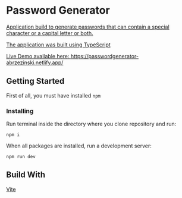 # Password Generator <a href=""/> 

Application build to generate passwords that can contain a special character or a capital letter or both.

The application was built using TypeScript

Live Demo available here: https://passwordgenerator-abrzezinski.netlify.app/
 
## Getting Started

First of all, you must have installed ```npm```

### Installing

Run terminal inside the directory where you clone repository and run:

```
npm i
```

When all packages are installed, run a development server:

```
npm run dev
```

## Build With

[Vite](https://github.com/vitejs/vite)
